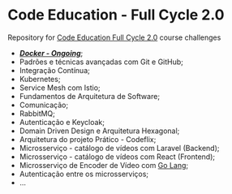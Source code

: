 # Code Education - Full Cycle 2.0
Repository for [Code Education Full Cycle 2.0](https://portal.code.education/lms/#/) course challenges

* ***[Docker - Ongoing](https://github.com/JuniorGunner/code_education/tree/main/Docker)***;
* Padrões e técnicas avançadas com Git e GitHub;
* Integração Contínua;
* Kubernetes;
* Service Mesh com Istio;
* Fundamentos de Arquitetura de Software;
* Comunicação;
* RabbitMQ;
* Autenticação e Keycloak;
* Domain Driven Design e Arquitetura Hexagonal;
* Arquitetura do projeto Prático - Codeflix;
* Microsserviço - catálogo de vídeos com Laravel (Backend);
* Microsserviço - catálogo de vídeos com React (Frontend);
* Microsserviço de Encoder de Vídeo com [Go Lang](https://golang.org/doc/tutorial/getting-started);
* Autenticação entre os microsserviços;
* ...
